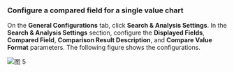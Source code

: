 ### Configure a compared field for a single value chart

On the **General Configurations** tab, click **Search & Analysis Settings**. In the **Search & Analysis Settings** section, configure the **Displayed Fields**, **Compared Field**, **Comparison Result Description**, and **Compare Value Format** parameters. The following figure shows the configurations.

![图 5](/img/src/visulization/statistics/statistics5.png)
